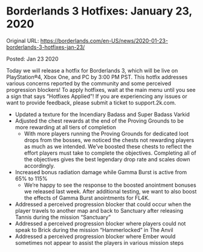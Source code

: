 Borderlands 3 Hotfixes: January 23, 2020
========================================

Original URL: https://borderlands.com/en-US/news/2020-01-23-borderlands-3-hotfixes-jan-23/

Posted: Jan 23 2020

Today we will release a hotfix for Borderlands 3, which will be live on PlayStation®4, Xbox One, and PC by 3:00 PM PST. This hotfix addresses various concerns reported by the community and some perceived progression blockers! To apply hotfixes, wait at the main menu until you see a sign that says “Hotfixes Applied”! If you are experiencing any issues or want to provide feedback, please submit a ticket to support.2k.com.

- Updated a texture for the Incendiary Badass and Super Badass Varkid
- Adjusted the chest rewards at the end of the Proving Grounds to be more rewarding at all tiers of completion
  - With more players running the Proving Grounds for dedicated loot drops from the bosses, we noticed the chests not rewarding players as much as we intended. We’ve boosted these chests to reflect the effort players must take to complete the objectives.  Completing all of the objectives gives the best legendary drop rate and scales down accordingly.
- Increased bonus radiation damage while Gamma Burst is active from 65% to 115%
  - We’re happy to see the response to the boosted anointment bonuses we released last week. After additional testing, we want to also boost the effects of Gamma Burst anointments for FL4K.
- Addressed a perceived progression blocker that could occur when the player travels to another map and back to Sanctuary after releasing Tannis during the mission “Sanctuary”
- Addressed a perceived progression blocker where players could not speak to Brick during the mission “Hammerlocked” in The Anvil
- Addressed a perceived progression blocker where Ember would sometimes not appear to assist the players in various mission steps

